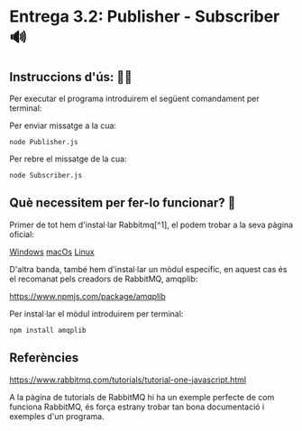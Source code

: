# Entrega 3.2: Publisher - Subscriber 🔊

## Instruccions d'ús: 🧙‍♂️

Per executar el programa introduirem el següent comandament per terminal:

Per enviar missatge a la cua:

    node Publisher.js

Per rebre el missatge de la cua:

    node Subscriber.js

## Què necessitem per fer-lo funcionar? 🧞

Primer de tot hem d'instal·lar Rabbitmq[^1], el podem trobar a la seva pàgina oficial:

[Windows](https://www.rabbitmq.com/install-windows.html'🪟')
[macOs](https://www.rabbitmq.com/install-homebrew.html'🍏')
[Linux](https://www.rabbitmq.com/install-debian.html'👽')

D'altra banda, també hem d'instal·lar un mòdul específic, en aquest cas és el recomanat pels creadors de RabbitMQ, amqplib:

https://www.npmjs.com/package/amqplib

Per instal·lar el mòdul introduirem per terminal:

    npm install amqplib

## Referències

https://www.rabbitmq.com/tutorials/tutorial-one-javascript.html

A la pàgina de tutorials de RabbitMQ hi ha un exemple perfecte de com funciona RabbitMQ, és força estrany trobar tan bona documentació i exemples d'un programa.
